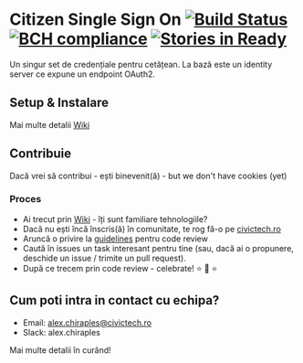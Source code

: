 # Citizen Single Sign On [![Build Status](https://travis-ci.org/civictechro/auth-sso.svg?branch=master)](https://travis-ci.org/civictechro/auth-sso) [![BCH compliance](https://bettercodehub.com/edge/badge/civictechro/auth-sso?branch=master)](https://bettercodehub.com/) [![Stories in Ready](https://badge.waffle.io/civictechro/auth-sso.png?label=ready&title=Ready)](http://waffle.io/civictechro/auth-sso)
Un singur set de credențiale pentru cetățean. La bază este un identity server ce expune un endpoint OAuth2.

## Setup & Instalare
Mai multe detalii [Wiki](https://github.com/civictechro/auth-sso/wiki)

## Contribuie

Dacă vrei să contribui - ești binevenit(ă) - but we don't have cookies (yet) 

### Proces
- Ai trecut prin [Wiki](https://github.com/civictechro/auth-sso/wiki) - îți sunt familiare tehnologiile?
- Dacă nu ești încă înscris(ă) în comunitate, te rog fă-o pe [civictech.ro](https://civictech.ro/hai-si-tu)
- Aruncă o privire la [guidelines](https://github.com/civictechro/guidelines/blob/master/CODE_REVIEW.md) pentru code review 
- Caută în issues un task interesant pentru tine (sau, dacă ai o propunere, deschide un issue / trimite un pull request). 
- După ce trecem prin code review - celebrate! :star: :star2: :star:

## Cum poti intra in contact cu echipa?
- Email: alex.chiraples@civictech.ro
- Slack: alex.chiraples

Mai multe detalii în curând! 
